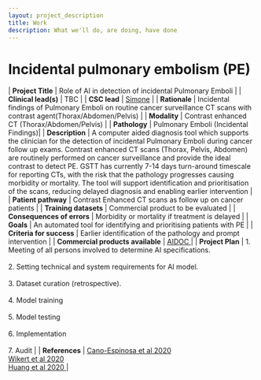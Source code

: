 ```yaml
---
layout: project_description
title: Work
description: What we'll do, are doing, have done
---
```



# **Incidental pulmonary embolism (PE)**

| <b>Project Title</b> | Role of AI in detection of incidental Pulmonary Emboli |
| <b>Clinical lead(s)</b> | TBC |
| <b>CSC lead</b> | [Simone](/team.html) |
| <b>Rationale</b> | Incidental findings of Pulmonary Emboli on routine cancer surveillance CT scans with contrast agent(Thorax/Abdomen/Pelvis)  |
| <b>Modality</b> | Contrast enhanced CT (Thorax/Abdomen/Pelvis)  |
| <b>Pathology</b> | Pulmonary Emboli (Incidental Findings)|
| <b>Description</b> | A computer aided diagnosis tool which supports the clinician for the detection of incidental Pulmonary Emboli during cancer follow up exams. Contrast enhanced CT scans (Thorax, Pelvis, Abdomen) are routinely performed on cancer surveillance and provide the ideal contrast to detect PE. GSTT has currently 7-14 days turn-around timescale for reporting CTs, with the risk that the pathology progresses causing morbidity or mortality. The tool will support identification and prioritisation of the scans, reducing delayed diagnosis and enabling earlier intervention |
| <b>Patient pathway</b> | Contrast Enhanced CT scans as follow up on cancer patients |
| <b>Training datasets</b> | Commercial product to be evaluated  |
| <b>Consequences of errors</b> | Morbidity or mortality if treatment is delayed |
| <b>Goals</b> | An automated tool for identifying and prioritising patients with PE |
| <b>Criteria for success</b> | Earlier identification of the pathology and prompt intervention |
| <b>Commercial products available</b> | <a href="https://www.aidoc.com/"> AIDOC </a> |
| <b>Project Plan</b> | 1.	Meeting of all persons involved to determine AI specifications. <br><br> 2.	Setting technical and system requirements for AI model. <br> <br> 3. Dataset curation (retrospective). <br><br> 4.	Model training<br><br>5.	Model testing <br><br>6.	Implementation <br><br>7. Audit |
| <b>References</b> | <a href="https://doi.org/10.3390/app10082945"> Cano-Espinosa et al 2020 </a> <br>  <a href="https://doi.org/10.1007/s00330-020-06998-0"> Wikert et al 2020 </a> <br>  <a href="https://doi.org/10.1038/s41746-020-0266-y"> Huang et al 2020 </a> |
